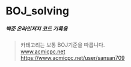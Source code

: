﻿# BOJ_solving
##### 백준 온라인저지 코드 기록용<br>
> 카테고리는 보통 BOJ기준을 따릅니다.<br>
www.acmicpc.net<br>
https://www.acmicpc.net/user/sansan709<br>
